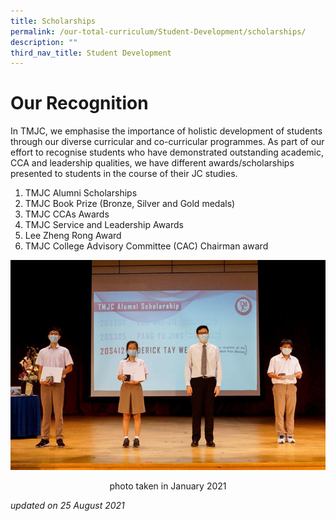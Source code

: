 ```yaml
---
title: Scholarships
permalink: /our-total-curriculum/Student-Development/scholarships/
description: ""
third_nav_title: Student Development
---
```

# Our Recognition
  
In TMJC, we emphasise the importance of holistic development of students through our diverse curricular and co-curricular programmes. As part of our effort to recognise students who have demonstrated outstanding academic, CCA and leadership qualities, we have different awards/scholarships presented to students in the course of their JC studies.  
  

1.  TMJC Alumni Scholarships
2.  TMJC Book Prize (Bronze, Silver and Gold medals)
3.  TMJC CCAs Awards
4.  TMJC Service and Leadership Awards
5.  Lee Zheng Rong Award
6.  TMJC College Advisory Committee (CAC) Chairman award

![](/images/TMJC-CCP_SD_Scholarships.jpeg)
<center>photo taken in January 2021</center>


_updated on 25 August 2021_